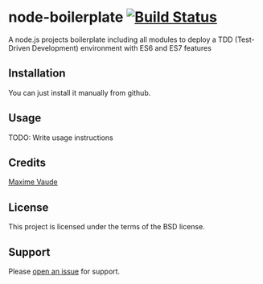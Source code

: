 # node-boilerplate [![Build Status](https://travis-ci.org/mvaude/node-boilerplate.svg?branch=master)](https://travis-ci.org/mvaude/node-boilerplate)

A node.js projects boilerplate including all modules to deploy a TDD (Test-Driven Development) environment with ES6 and ES7 features

## Installation

You can just install it manually from github.

## Usage

TODO: Write usage instructions

## Credits

[Maxime Vaude](http://mvaude.com)

## License

This project is licensed under the terms of the BSD license.

## Support

Please [open an issue](https://github.com/myNodeModules/node-bitstamp/issues/new) for support.
